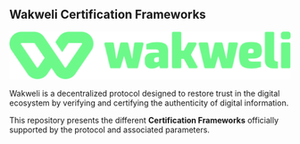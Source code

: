 ## Wakweli Certification Frameworks

![Wakweli](assets/wakweli.png)

Wakweli is a decentralized protocol designed to restore trust in the digital ecosystem by verifying and certifying the authenticity of digital information.

This repository presents the different **Certification Frameworks** officially supported by the protocol and associated parameters.